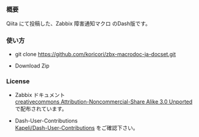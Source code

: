 ### 概要

Qiita にて投稿した、Zabbix 障害通知マクロ のDash版です。

### 使い方

* git clone https://github.com/koricori/zbx-macrodoc-ja-docset.git

* Download Zip

### License

* Zabbix ドキュメント  
[creativecommons Attribution-Noncommercial-Share Alike 3.0 Unported](https://creativecommons.org/licenses/by-nc-sa/3.0/deed.ja)で配布されています。

* Dash-User-Contributions  
[Kapeli/Dash-User-Contributions](https://github.com/Kapeli/Dash-User-Contributions) をご確認下さい。
